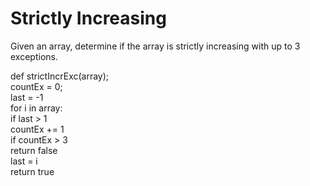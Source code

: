 # Strictly Increasing
Given an array, determine if the array is strictly increasing with up to 3 exceptions.

def strictIncrExc(array);  
  countEx = 0;  
  last = -1  
  for i in array:  
    if last > 1  
      countEx += 1  
    if countEx > 3  
      return false  
    last = i  
  return true  
